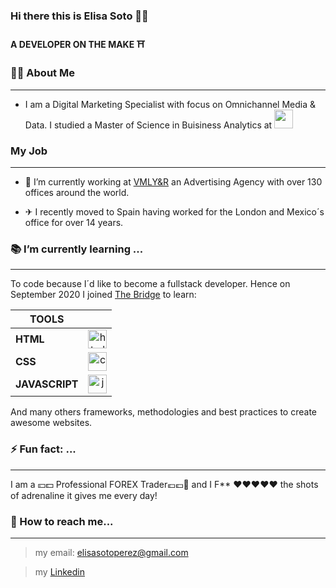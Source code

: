 ### Hi there this is Elisa Soto 🖖🏽

#### A DEVELOPER ON THE MAKE ⛩

### 👩🏽 About Me
------

- I am a Digital Marketing Specialist with focus on Omnichannel Media & Data. I studied a Master of Science in Buisiness Analytics at <image src="https://i.pinimg.com/originals/dd/bb/ed/ddbbed13fd7874e79a75e931f34d7253.jpg" width="30" height="30">

### My Job
------

- 🔭 I’m currently working at [VMLY&R](https://www.vmlyr.com/es-es/spain-madrid) an Advertising Agency with over 130 offices around the world. 

- ✈ I recently moved to Spain having worked for the London  and Mexico´s office for over 14 years.

### 📚 I’m currently learning ...
------

To code because I´d like to become a fullstack developer. Hence on September 2020 I joined [The Bridge](https://www.thebridge.tech/) to learn: 

| TOOLS        |            | 
| ------------- |:-------------:| 
| **HTML**      | <image src="https://www.w3.org/html/logo/downloads/HTML5_Badge_512.png" width="30" height="30" alt="html logo"> | 
| **CSS**      | <image src="https://www.pngitem.com/pimgs/m/198-1985012_transparent-css3-logo-png-css-logo-transparent-background.png" width="30" height="30" alt="css logo">    |  
| **JAVASCRIPT** | <image src="https://b.kisscc0.com/20180815/zlq/kisscc0-computer-icons-logo-brand-javascript-angle-js-5b741783856f77.0690615715343348515466.png" width="30" height="30" alt="javascript logo">     |    

And many others frameworks, methodologies and best practices to create awesome websites. 

### ⚡ Fun fact: ...
------

I am a 💴💵 Professional FOREX Trader💶💷💸 and I F** ❤❤❤❤❤ the shots of adrenaline it gives me every day!

### 💬 How to reach me...
----
> my email: <elisasotoperez@gmail.com>

> my   [Linkedin](https://www.linkedin.com/in/elisa-soto-1b6b4348/)
